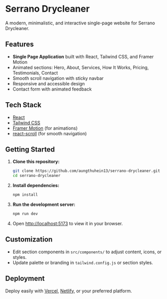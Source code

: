 # Serrano Drycleaner

A modern, minimalistic, and interactive single-page website for Serrano Drycleaner.

## Features

- **Single Page Application** built with React, Tailwind CSS, and Framer Motion
- Animated sections: Hero, About, Services, How It Works, Pricing, Testimonials, Contact
- Smooth scroll navigation with sticky navbar
- Responsive and accessible design
- Contact form with animated feedback

## Tech Stack

- [React](https://reactjs.org/)
- [Tailwind CSS](https://tailwindcss.com/)
- [Framer Motion](https://www.framer.com/motion/) (for animations)
- [react-scroll](https://www.npmjs.com/package/react-scroll) (for smooth navigation)

## Getting Started

1. **Clone this repository:**

   ```bash
   git clone https://github.com/aungthuhein13/serrano-drycleaner.git
   cd serrano-drycleaner
   ```

2. **Install dependencies:**

   ```bash
   npm install
   ```

3. **Run the development server:**

   ```bash
   npm run dev
   ```

4. Open [http://localhost:5173](http://localhost:5173) to view it in your browser.

## Customization

- Edit section components in `src/components/` to adjust content, icons, or styles.
- Update palette or branding in `tailwind.config.js` or section styles.

## Deployment

Deploy easily with [Vercel](https://vercel.com/), [Netlify](https://netlify.com/), or your preferred platform.
